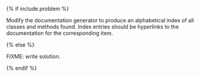 {% if include.problem %}

Modify the documentation generator to produce an alphabetical index of all classes and methods found.
Index entries should be hyperlinks to the documentation for the corresponding item.

{% else %}

FIXME: write solution.

{% endif %}
